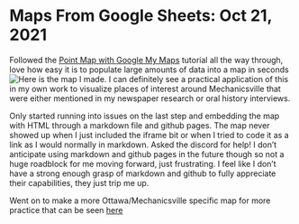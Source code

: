 # Maps From Google Sheets: Oct 21, 2021

Followed the [Point Map with Google My Maps](https://handsondataviz.org/mymaps.html) tutorial all the way through, love how easy it is to populate large amounts of data into a map in seconds![Here](https://www.google.com/maps/d/u/0/edit?mid=1t7EPJ8ACSowGcVQorFgkAm20zeUpRAFK&usp=sharing) is the map I made. I can definitely see a practical application of this in my own work to visualize places of interest around Mechanicsville that were either mentioned in my newspaper research or oral history interviews. 

Only started running into issues on the last step and embedding the map with HTML through a markdown file and github pages. The map never showed up when I just included the iframe bit or when I tried to code it as a link as I would normally in markdown. Asked the discord for help! I don’t anticipate using markdown and github pages in the future though so not a huge roadblock for me moving forward, just frustrating. I feel like I don’t have a strong enough grasp of markdown and github to fully appreciate their capabilities, they just trip me up. 

Went on to make a more Ottawa/Mechanicsville specific map for more practice that can be seen [here](https://www.google.com/maps/d/u/0/edit?mid=12_u9T0Thsoca55b5ypTXF5dp3Ug6BIr3&usp=sharing)

